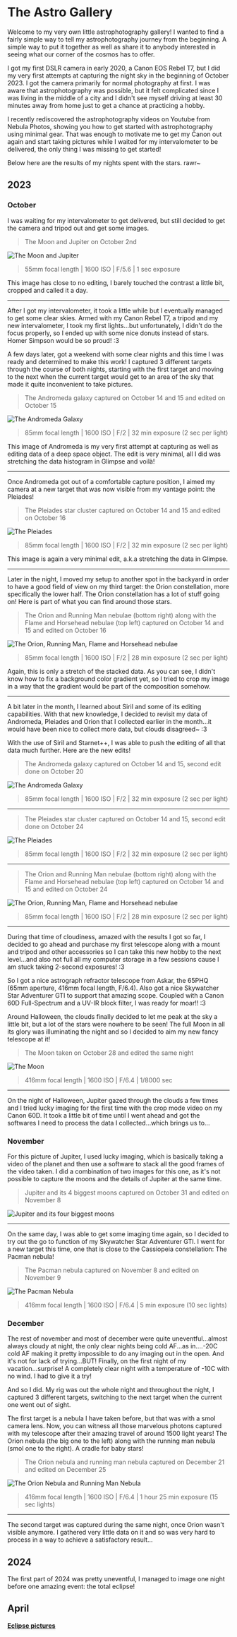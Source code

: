 # The Astro Gallery

Welcome to my very own little astrophotography gallery! I wanted to find a fairly simple way to tell my astrophotography journey from the beginning. A simple way to put it together as well as share it to anybody interested in seeing what our corner of the cosmos has to offer.

I got my first DSLR camera in early 2020, a Canon EOS Rebel T7, but I did my very first attempts at capturing the night sky in the beginning of October 2023. I got the camera primarily for normal photography at first. I was aware that astrophotography was possible, but it felt complicated since I was living in the middle of a city and I didn't see myself driving at least 30 minutes away from home just to get a chance at practicing a hobby.

I recently rediscovered the astrophotography videos on Youtube from Nebula Photos, showing you how to get started with astrophotography using minimal gear. That was enough to motivate me to get my Canon out again and start taking pictures while I waited for my intervalometer to be delivered, the only thing I was missing to get started!

Below here are the results of my nights spent with the stars. rawr~

## 2023

### October

I was waiting for my intervalometer to get delivered, but still decided to get the camera and tripod out and get some images.

> The Moon and Jupiter on October 2nd

![The Moon and Jupiter](./2023/2023-10-02%20Moon%20and%20Jupiter.png)

> 55mm focal length | 1600 ISO | F/5.6 | 1 sec exposure

This image has close to no editing, I barely touched the contrast a little bit, cropped and called it a day.

---

After I got my intervalometer, it took a little while but I eventually managed to get some clear skies. Armed with my Canon Rebel T7, a tripod and my new intervalometer, I took my first lights...but unfortunately, I didn't do the focus properly, so I ended up with some nice donuts instead of stars. Homer Simpson would be so proud! :3

A few days later, got a weekend with some clear nights and this time I was ready and determined to make this work! I captured 3 different targets through the course of both nights, starting with the first target and moving to the next when the current target would get to an area of the sky that made it quite inconvenient to take pictures.

> The Andromeda galaxy captured on October 14 and 15 and edited on October 15

![The Andromeda Galaxy](./2023/2023-10-15%20M31%20Andromeda.png)

> 85mm focal length | 1600 ISO | F/2 | 32 min exposure (2 sec per light)

This image of Andromeda is my very first attempt at capturing as well as editing data of a deep space object. The edit is very minimal, all I did was stretching the data histogram in Glimpse and voilà!

---

Once Andromeda got out of a comfortable capture position, I aimed my camera at a new target that was now visible from my vantage point: the Pleiades!

> The Pleiades star cluster captured on October 14 and 15 and edited on October 16

![The Pleiades](./2023/2023-10-16%20M45%20Pleiades.png)

> 85mm focal length | 1600 ISO | F/2 | 32 min exposure (2 sec per light)

This image is again a very minimal edit, a.k.a stretching the data in Glimpse.

---

Later in the night, I moved my setup to another spot in the backyard in order to have a good field of view on my third target: the Orion constellation, more specifically the lower half. The Orion constellation has a lot of stuff going on! Here is part of what you can find around those stars.

> The Orion and Running Man nebulae (bottom right) along with the Flame and Horsehead nebulae (top left) captured on October 14 and 15 and edited on October 16

![The Orion, Running Man, Flame and Horsehead nebulae](./2023/2023-10-16%20M42%20Orion.png)

> 85mm focal length | 1600 ISO | F/2 | 28 min exposure (2 sec per light)

Again, this is only a stretch of the stacked data. As you can see, I didn't know how to fix a background color gradient yet, so I tried to crop my image in a way that the gradient would be part of the composition somehow.

---

A bit later in the month, I learned about Siril and some of its editing capabilities. With that new knowledge, I decided to revisit my data of Andromeda, Pleiades and Orion that I collected earlier in the month...it would have been nice to collect more data, but clouds disagreed~ :3

With the use of Siril and Starnet++, I was able to push the editing of all that data much further. Here are the new edits!

> The Andromeda galaxy captured on October 14 and 15, second edit done on October 20

![The Andromeda Galaxy](./2023/2023-10-20%20M31%20Andromeda.png)

> 85mm focal length | 1600 ISO | F/2 | 32 min exposure (2 sec per light)

---

> The Pleiades star cluster captured on October 14 and 15, second edit done on October 24

![The Pleiades](./2023/2023-10-24%20M45%20Pleiades.png)

> 85mm focal length | 1600 ISO | F/2 | 32 min exposure (2 sec per light)

---

> The Orion and Running Man nebulae (bottom right) along with the Flame and Horsehead nebulae (top left) captured on October 14 and 15 and edited on October 24

![The Orion, Running Man, Flame and Horsehead nebulae](./2023/2023-10-24%20M42%20Orion.png)

> 85mm focal length | 1600 ISO | F/2 | 28 min exposure (2 sec per light)

---

During that time of cloudiness, amazed with the results I got so far, I decided to go ahead and purchase my first telescope along with a mount and tripod and other accessories so I can take this new hobby to the next level...and also not full all my computer storage in a few sessions cause I am stuck taking 2-second exposures! :3

So I got a nice astrograph refractor telescope from Askar, the 65PHQ (65mm aperture, 416mm focal length, F/6.4). Also got a nice Skywatcher Star Adventurer GTI to support that amazing scope. Coupled with a Canon 60D Full-Spectrum and a UV-IR block filter, I was ready for moar!! :3

Around Halloween, the clouds finally decided to let me peak at the sky a little bit, but a lot of the stars were nowhere to be seen! The full Moon in all its glory was illuminating the night and so I decided to aim my new fancy telescope at it!

> The Moon taken on October 28 and edited the same night

![The Moon](./2023/2023-10-28%20Moon.png)

> 416mm focal length | 1600 ISO | F/6.4 | 1/8000 sec

---

On the night of Halloween, Jupiter gazed through the clouds a few times and I tried lucky imaging for the first time with the crop mode video on my Canon 60D. It took a little bit of time until I went ahead and got the softwares I need to process the data I collected...which brings us to...

### November

For this picture of Jupiter, I used lucky imaging, which is basically taking a video of the planet and then use a software to stack all the good frames of the video taken. I did a combination of two images for this one, as it's not possible to capture the moons and the details of Jupiter at the same time.

> Jupiter and its 4 biggest moons captured on October 31 and edited on November 8

![Jupiter and its four biggest moons](./2023/2023-11-08%20Jupiter.png)

---

On the same day, I was able to get some imaging time again, so I decided to try out the go to function of my Skywatcher Star Adventurer GTI. I went for a new target this time, one that is close to the Cassiopeia constellation: The Pacman nebula!

> The Pacman nebula captured on November 8 and edited on November 9

![The Pacman Nebula](./2023/2023-11-09%20NGC281%20Paku%20Paku.png)

> 416mm focal length | 1600 ISO | F/6.4 | 5 min exposure (10 sec lights)

### December

The rest of november and most of december were quite uneventful...almost always cloudy at night, the only clear nights being cold AF...as in....-20C cold AF making it pretty impossible to do any imaging out in the open. And it's not for lack of trying...BUT! Finally, on the first night of my vacation...surprise! A completely clear night with a temperature of -10C with no wind. I had to give it a try!

And so I did. My rig was out the whole night and throughout the night, I captured 3 different targets, switching to the next target when the current one went out of sight.

The first target is a nebula I have taken before, but that was with a smol camera lens. Now, you can witness all those marvelous photons captured with my telescope after their amazing travel of around 1500 light years! The Orion nebula (the big one to the left) along with the running man nebula (smol one to the right). A cradle for baby stars!

> The Orion nebula and running man nebula captured on December 21 and edited on December 25

![The Orion Nebula and Running Man Nebula](./2023/2023-12-25%20M42%20Orion.png)

> 416mm focal length | 1600 ISO | F/6.4 | 1 hour 25 min exposure (15 sec lights)

---

The second target was captured during the same night, once Orion wasn't visible anymore. I gathered very little data on it and so was very hard to process in a way to achieve a satisfactory result...

## 2024

The first part of 2024 was pretty uneventful, I managed to image one night before one amazing event: the total eclipse!

## April

[**Eclipse pictures**](./Eclipse.md)